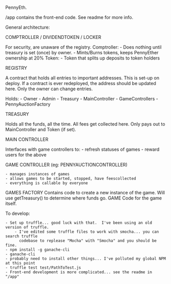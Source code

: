 PennyEth.

/app contains the front-end code. See readme for more info.

General architecture:

COMPTROLLER / DIVIDENDTOKEN / LOCKER

For security, are unaware of the registry.
Comptroller:
	- Does nothing until treasury is set (once) by owner.
	- Mints/Burns tokens, keeps PennyEther ownership at 20%
Token:
	- Token that splits up deposits to token holders


REGISTRY

A contract that holds all entries to important addresses. This is set-up on deploy.
If a contract is ever redeployed, the address should be updated here.
Only the owner can change entries.

Holds:
	- Owner
	- Admin
	- Treasury
	- MainController
	- GameControllers
	- PennyAuctionFactory

TREASURY

Holds all the funds, all the time.  All fees get collected here.  Only pays
out to MainController and Token (if set).

MAIN CONTROLLER

Interfaces with game controllers to:
	- refresh statuses of games
	- reward users for the above

GAME CONTROLLER (eg: PENNYAUCTIONCONTROLLER)

	- manages instances of games
	- allows games to be started, stopped, have feescollected
	- everything is callable by everyone

GAMES
	FACTORY
		Contains code to create a new instance of the game.
		Will use getTreasury() to determine where funds go.
	GAME
		Code for the game itself.

To develop:

	- Set up truffle... good luck with that.  I've been using an old version of truffle.
		- I've edited some truffle files to work with smocha... you can search truffle
		  codebase to replease "Mocha" with "Smocha" and you should be fine.
	- npm install -g ganache-cli
	- ganache-cli
	- probably need to install other things... I've polluted my global NPM at this point
	- truffle test test/PathToTest.js
	- Front-end development is more complicated... see the readme in "/app"